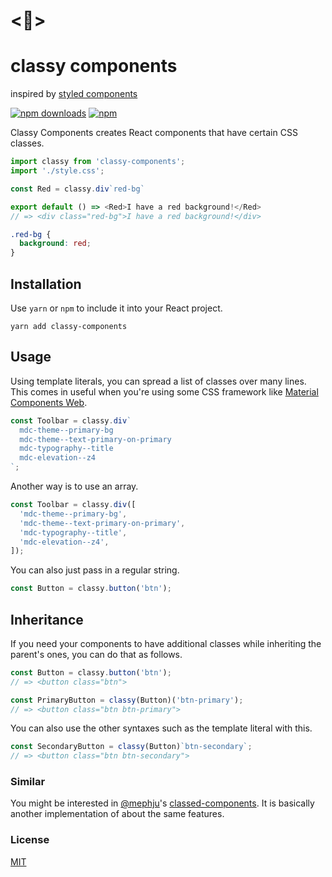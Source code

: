 # <🎩>
# classy components

inspired by [styled components][styled]

[![npm downloads](https://img.shields.io/npm/dt/classy-components.svg?style=flat-square)][npm]
[![npm](https://img.shields.io/npm/v/classy-components.svg?style=flat-square)][npm]

Classy Components creates React components that have certain CSS classes.

```javascript
import classy from 'classy-components';
import './style.css';

const Red = classy.div`red-bg`

export default () => <Red>I have a red background!</Red>
// => <div class="red-bg">I have a red background!</div>
```

```css
.red-bg {
  background: red;
}
```

## Installation
Use `yarn` or `npm` to include it into your React project.

```
yarn add classy-components
```

## Usage
Using template literals, you can spread a list of classes over many lines.
This comes in useful when you're using some CSS framework like
[Material Components Web][mdc].

```javascript
const Toolbar = classy.div`
  mdc-theme--primary-bg
  mdc-theme--text-primary-on-primary
  mdc-typography--title
  mdc-elevation--z4
`;
```

Another way is to use an array.

```javascript
const Toolbar = classy.div([
  'mdc-theme--primary-bg',
  'mdc-theme--text-primary-on-primary',
  'mdc-typography--title',
  'mdc-elevation--z4',
]);
```

You can also just pass in a regular string.

```javascript
const Button = classy.button('btn');
```

## Inheritance
If you need your components to have additional classes while inheriting the
parent's ones, you can do that as follows.

```javascript
const Button = classy.button('btn');
// => <button class="btn">

const PrimaryButton = classy(Button)('btn-primary');
// => <button class="btn btn-primary">
```

You can also use the other syntaxes such as the template literal with this.

```javascript
const SecondaryButton = classy(Button)`btn-secondary`;
// => <button class="btn btn-secondary">
```


### Similar
You might be interested in [@mephju][mephju]'s [classed-components][classed].
It is basically another implementation of about the same features.

[styled]: https://github.com/styled-components/styled-components/
[classed]: https://github.com/mephju/classed-components/
[mephju]: https://github.com/mephju/
[mdc]: https://github.com/material-components/material-components-web/
[classnames]: https://github.com/JedWatson/classnames
[npm]: https://www.npmjs.com/package/classy-components

### License
[MIT](https://github.com/sk22/classy-components.js/blob/master/LICENSE)
